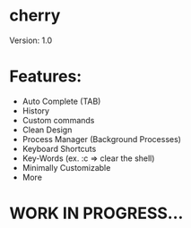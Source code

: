 # cherry

Version: 1.0

# Features:
  - Auto Complete (TAB)
  - History
  - Custom commands
  - Clean Design
  - Process Manager (Background Processes)
  - Keyboard Shortcuts
  - Key-Words (ex. :c => clear the shell)
  - Minimally Customizable
  - More
  
# WORK IN PROGRESS...
